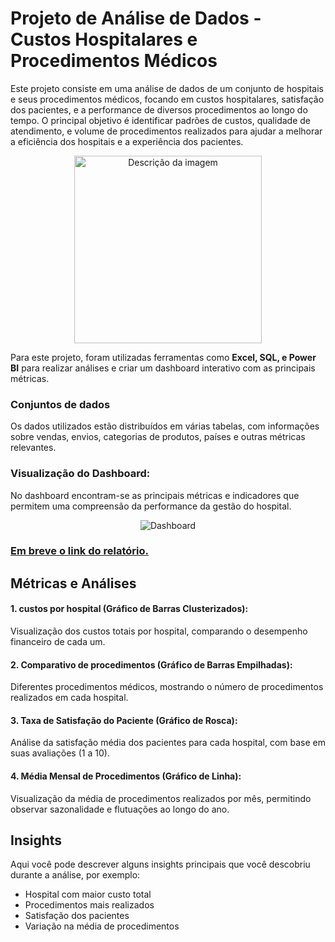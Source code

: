 # Projeto de Análise de Dados - Custos Hospitalares e Procedimentos Médicos
Este projeto consiste em uma análise de dados de um conjunto de hospitais e seus procedimentos médicos, focando em custos hospitalares, satisfação dos pacientes, e a performance de diversos procedimentos ao longo do tempo. O principal objetivo é identificar padrões de custos, qualidade de atendimento, e volume de procedimentos realizados para ajudar a melhorar a eficiência dos hospitais e a experiência dos pacientes.
<p align="center"> 
  <img width='300px' src="https://github.com/user-attachments/assets/dfd446fc-f62f-48fe-b661-97ed9fb1d042" alt="Descrição da imagem">
</p>
Para este projeto, foram utilizadas ferramentas como <b>Excel, SQL, e Power BI</b> para realizar análises e criar um dashboard interativo com as principais métricas. 

### Conjuntos de dados

Os dados utilizados estão distribuídos em várias tabelas, com informações sobre vendas, envios, categorias de produtos, países e outras métricas relevantes.

### Visualização do Dashboard:
No dashboard encontram-se as principais métricas e indicadores que permitem uma compreensão da performance da gestão do hospital.

<p align="center">
  <img src="https://github.com/user-attachments/assets/b38a04cd-6f2d-4c58-912c-7c3986ad5d57" alt="Dashboard">
</p>

### [Em breve o link do relatório.]()

## Métricas e Análises

#### 1. custos por hospital (Gráfico de Barras Clusterizados):
Visualização dos custos totais por hospital, comparando o desempenho financeiro de cada um.

#### 2. Comparativo de procedimentos (Gráfico de Barras Empilhadas):
Diferentes procedimentos médicos, mostrando o número de procedimentos realizados em cada hospital.

#### 3. Taxa de Satisfação do Paciente (Gráfico de Rosca):
Análise da satisfação média dos pacientes para cada hospital, com base em suas avaliações (1 a 10).

#### 4. Média Mensal de Procedimentos (Gráfico de Linha):
Visualização da média de procedimentos realizados por mês, permitindo observar sazonalidade e flutuações ao longo do ano.

## Insights
Aqui você pode descrever alguns insights principais que você descobriu durante a análise, por exemplo:
- Hospital com maior custo total
- Procedimentos mais realizados
- Satisfação dos pacientes
- Variação na média de procedimentos



